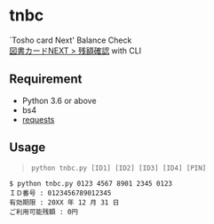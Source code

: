 # tnbc
\`Tosho card Next' Balance Check  
<u>図書カードNEXT > [残額確認](https://www.toshocardnext.ne.jp/tosho/pc/CardUserLoginPage/login.do)</u> with CLI  

## Requirement
* Python 3.6 or above  
* bs4  
* [requests](https://github.com/psf/requests)  

## Usage
> `python tnbc.py [ID1] [ID2] [ID3] [ID4] [PIN]`  

```
$ python tnbc.py 0123 4567 8901 2345 0123
ＩＤ番号 : 0123456789012345
有効期限 : 20XX 年 12 月 31 日
ご利用可能残額 : 0円
```

